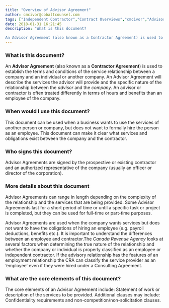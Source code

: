 ```yaml
---
title: "Overview of Advisor Agreement"
author: cmcivor@cobaltcounsel.com
tags: ["Independent Contractor","Contract Overviews","cmcivor","Advisor Agreement"]
date: 2018-01-31 16:21:45
description: "What is this document?

An Advisor Agreement (also known as a Contractor Agreement) is used to establish the terms and conditions of the service relationship between a company and an individual or another company."
---
```


### What is this document?

An **Advisor Agreement** (also known as a **Contractor Agreement**) is used to establish the terms and conditions of the service relationship between a company and an individual or another company.  An Advisor Agreement will describe the services the advisor will provide and the specific nature of the relationship between the *advisor* and the *company*. An advisor or contractor is often treated differently in terms of hours and benefits than an employee of the company.

### When would I use this document?

This document can be used when a business wants to use the services of another person or company, but does not want to formally hire the person as an employee. This document can make it clear what services and obligations exist between the company and the contractor.

### Who signs this document?

Advisor Agreements are signed by the prospective or existing contractor and an authorized representative of the company (usually an officer or director of the corporation).

### More details about this document

Advisor Agreements can range in length depending on the complexity of the relationship and the services that are being provided. Some Advisor Agreements last for a short period of time or until a specific task or project is completed, but they can be used for full-time or part-time purposes.

Advisor Agreements are used when the company wants services but does not want to have the obligations of hiring an employee (e.g. payroll deductions, benefits etc.). It is important to understand the differences between an employee and contractor.The *Canada Revenue Agency* looks at several factors when determining the true nature of the relationship and whether the company or individual is properly classified as an employee or independent contractor. If the advisory relationship has the features of an employment relationship the CRA can classify the service provider as an ‘employee’ even if they were hired under a Consulting Agreement.

### What are the core elements of this document?

The core elements of an Advisor Agreement include: Statement of work or description of the services to be provided. Additional clauses may include: Confidentiality requirements and non-competition/non-solicitation clauses.
